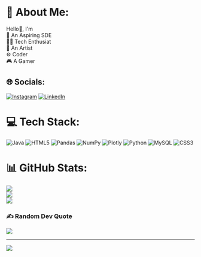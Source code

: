 # 💫 About Me:
Hello👋, 
I'm<br>🤖 An Aspiring SDE<br>🧑‍💻 Tech Enthusiat<br>🎨 An Artist<br>⚙️ Coder<br>🎮 A Gamer


## 🌐 Socials:
[![Instagram](https://img.shields.io/badge/Instagram-%23E4405F.svg?logo=Instagram&logoColor=white)](https://instagram.com/paintwithkabir) [![LinkedIn](https://img.shields.io/badge/LinkedIn-%230077B5.svg?logo=linkedin&logoColor=white)](https://www.linkedin.com/in/khan-mohtasib ) 

# 💻 Tech Stack:
![Java](https://img.shields.io/badge/java-%23ED8B00.svg?style=for-the-badge&logo=java&logoColor=white) ![HTML5](https://img.shields.io/badge/html5-%23E34F26.svg?style=for-the-badge&logo=html5&logoColor=white) ![Pandas](https://img.shields.io/badge/pandas-%23150458.svg?style=for-the-badge&logo=pandas&logoColor=white) ![NumPy](https://img.shields.io/badge/numpy-%23013243.svg?style=for-the-badge&logo=numpy&logoColor=white) ![Plotly](https://img.shields.io/badge/Plotly-%233F4F75.svg?style=for-the-badge&logo=plotly&logoColor=white) ![Python](https://img.shields.io/badge/python-3670A0?style=for-the-badge&logo=python&logoColor=ffdd54) ![MySQL](https://img.shields.io/badge/mysql-%2300f.svg?style=for-the-badge&logo=mysql&logoColor=white) ![CSS3](https://img.shields.io/badge/css3-%231572B6.svg?style=for-the-badge&logo=css3&logoColor=white)
# 📊 GitHub Stats:
![](https://github-readme-stats.vercel.app/api?username=mohtasib-khan&theme=dark&hide_border=false&include_all_commits=false&count_private=false)<br/>
![](https://github-readme-streak-stats.herokuapp.com/?user=mohtasib-khan&theme=dark&hide_border=false)<br/>
![](https://github-readme-stats.vercel.app/api/top-langs/?username=mohtasib-khan&theme=dark&hide_border=false&include_all_commits=false&count_private=false&layout=compact)

### ✍️ Random Dev Quote
![](https://quotes-github-readme.vercel.app/api?type=vetical&theme=radical)

---
[![](https://visitcount.itsvg.in/api?id=mohtasib-khan&icon=0&color=0)](https://visitcount.itsvg.in)

<!-- Proudly created with GPRM ( https://gprm.itsvg.in ) -->
